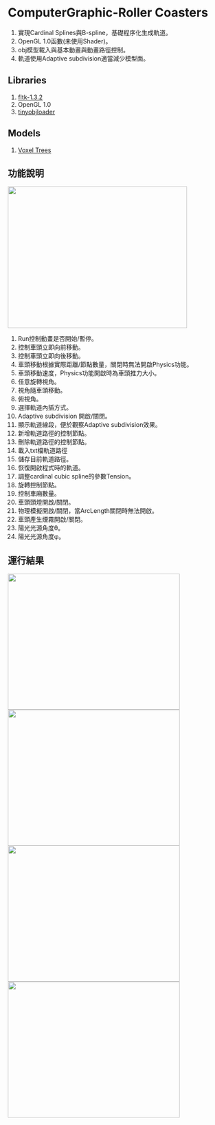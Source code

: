 # ComputerGraphic-Roller Coasters

1. 實現Cardinal Splines與B-spline，基礎程序化生成軌道。  
2. OpenGL 1.0函數(未使用Shader)。  
3. obj模型載入與基本動畫與動畫路徑控制。  
4. 軌道使用Adaptive subdivision適當減少模型面。  

## Libraries
 1. [fltk-1.3.2](https://www.fltk.org/)
 2. OpenGL 1.0
 3. [tinyobjloader](https://github.com/tinyobjloader/tinyobjloader)
 
## Models
 1. [Voxel Trees](https://skfb.ly/6FURN)
 
## 功能說明
<img src="https://i.imgur.com/aTm1lxO.png" width="417" height="329" />


1. Run控制動畫是否開始/暫停。  
2. 控制車頭立即向前移動。  
3. 控制車頭立即向後移動。  
4. 車頭移動根據實際距離/節點數量，關閉時無法開啟Physics功能。  
5. 車頭移動速度，Physics功能開啟時為車頭推力大小。  
6. 任意旋轉視角。  
7. 視角隨車頭移動。  
8. 俯視角。  
9. 選擇軌道內插方式。  
10. Adaptive subdivision 開啟/關閉。  
11. 顯示軌道線段，便於觀察Adaptive subdivision效果。  
12. 新增軌道路徑的控制節點。  
13. 刪除軌道路徑的控制節點。  
14. 載入txt檔軌道路徑  
15. 儲存目前軌道路徑。  
16. 恢復開啟程式時的軌道。  
17. 調整cardinal cubic spline的參數Tension。  
18. 旋轉控制節點。  
19. 控制車廂數量。  
20. 車頭頭燈開啟/關閉。  
21. 物理模擬開啟/關閉，當ArcLength關閉時無法開啟。  
22. 車頭產生煙霧開啟/關閉。  
23. 陽光光源角度θ。  
24. 陽光光源角度φ。  


## 運行結果
<img src="https://i.imgur.com/VvQptTi.png" width="400" height="316" /><img src="https://i.imgur.com/b9ftiz1.png" width="400" height="316" />
<img src="https://i.imgur.com/ki1jXtg.png" width="400" height="316" /><img src="https://i.imgur.com/Xq1iVzA.png" width="400" height="316" />
